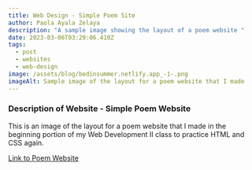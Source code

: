 ```yaml
---
title: Web Design - Simple Poem Site
author: Paola Ayala Zelaya
description: "A sample image showing the layout of a poem website "
date: 2023-03-06T03:29:06.410Z
tags:
  - post
  - websites
  - web-design
image: /assets/blog/bedinsummer.netlify.app_-1-.png
imageAlt: Sample image of the layout for a poem website that I made
---
```

### D﻿escription of Website - Simple Poem Website

T﻿his is an image of the layout for a poem website that I made in the beginning portion of my Web Development II class to practice HTML and CSS again.

[﻿Link to Poem Website](https://bedinsummer.netlify.app/)
